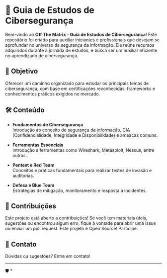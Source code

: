 # 📘 Guia de Estudos de Cibersegurança  

Bem-vindo ao **Off The Matrix - Guia de Estudos de Cibersegurança**! Este repositório foi criado para auxiliar iniciantes e profissionais que desejam se aprofundar no universo da segurança da informação. 
Ele reúne recursos adquiridos durante a jornada de estudos, e busca ser um auxiliar eficiente no aprendizado de cibersegurança.

## 🌟 Objetivo  

Oferecer um caminho organizado para estudar os principais temas de cibersegurança, com base em certificações reconhecidas, frameworks e conhecimentos práticos exigidos no mercado.

## 🛠️ Conteúdo  

- **Fundamentos de Cibersegurança**  
  Introdução ao conceito de segurança da informação, CIA (Confidencialidade, Integridade e Disponibilidade) e ameaças comuns.  

- **Ferramentas Essenciais**  
  Introdução a ferramentas como Wireshark, Metasploit, Nessus, entre outras.  

- **Pentest e Red Team**  
  Conceitos e práticas fundamentais para realizar testes de invasão e auditorias.  

- **Defesa e Blue Team**  
  Estratégias de mitigação, monitoramento e resposta a incidentes.  

## 🤝 Contribuições  

Este projeto está aberto a contribuições! Se você tem materiais úteis, sugestões ou encontrou algum erro, fique à vontade para abrir uma issue ou enviar um pull request. Este projeto é Open Source! Participe.

## 📩 Contato  

Dúvidas ou sugestões? Entre em contato!

---

🛡️ *
